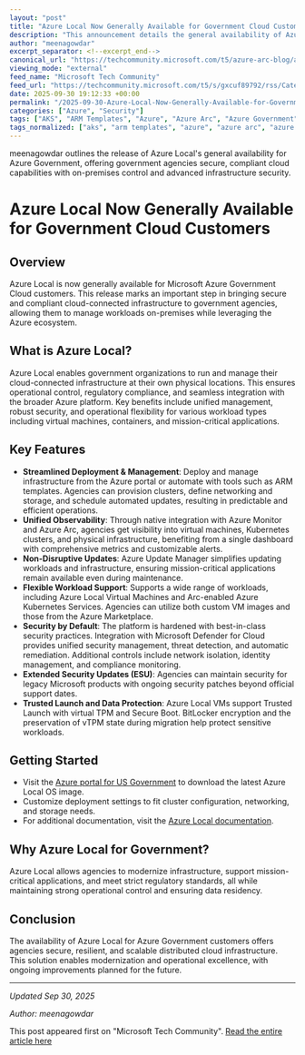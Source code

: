 ```yaml
---
layout: "post"
title: "Azure Local Now Generally Available for Government Cloud Customers"
description: "This announcement details the general availability of Azure Local for Microsoft Azure Government Cloud users. The blog highlights Azure Local's ability to bring the Azure cloud experience to on-premises environments, focusing on secure infrastructure management, compliance, and unified operations for government agencies. Key features include streamlined deployment and management, unified observability with Azure Monitor and Arc, robust built-in security links to Microsoft Defender for Cloud, extended security updates, and support for a wide range of workloads. The article guides agencies in getting started and emphasizes the platform's benefits for modernization and operational control."
author: "meenagowdar"
excerpt_separator: <!--excerpt_end-->
canonical_url: "https://techcommunity.microsoft.com/t5/azure-arc-blog/announcing-general-availability-of-azure-local-on-microsoft/ba-p/4458013"
viewing_mode: "external"
feed_name: "Microsoft Tech Community"
feed_url: "https://techcommunity.microsoft.com/t5/s/gxcuf89792/rss/Category?category.id=Azure"
date: 2025-09-30 19:12:33 +00:00
permalink: "/2025-09-30-Azure-Local-Now-Generally-Available-for-Government-Cloud-Customers.html"
categories: ["Azure", "Security"]
tags: ["AKS", "ARM Templates", "Azure", "Azure Arc", "Azure Government", "Azure Local", "Azure Monitor", "BitLocker", "Cloud Management", "Community", "Compliance", "Data Residency", "Government IT", "Hybrid Cloud", "IaC", "Kubernetes", "Microsoft Defender For Cloud", "Operational Control", "Security", "Security Updates", "Trusted Launch", "Virtual Machines", "Vtpm"]
tags_normalized: ["aks", "arm templates", "azure", "azure arc", "azure government", "azure local", "azure monitor", "bitlocker", "cloud management", "community", "compliance", "data residency", "government it", "hybrid cloud", "iac", "kubernetes", "microsoft defender for cloud", "operational control", "security", "security updates", "trusted launch", "virtual machines", "vtpm"]
---
```


meenagowdar outlines the release of Azure Local's general availability for Azure Government, offering government agencies secure, compliant cloud capabilities with on-premises control and advanced infrastructure security.<!--excerpt_end-->

# Azure Local Now Generally Available for Government Cloud Customers

## Overview

Azure Local is now generally available for Microsoft Azure Government Cloud customers. This release marks an important step in bringing secure and compliant cloud-connected infrastructure to government agencies, allowing them to manage workloads on-premises while leveraging the Azure ecosystem.

## What is Azure Local?

Azure Local enables government organizations to run and manage their cloud-connected infrastructure at their own physical locations. This ensures operational control, regulatory compliance, and seamless integration with the broader Azure platform. Key benefits include unified management, robust security, and operational flexibility for various workload types including virtual machines, containers, and mission-critical applications.

## Key Features

- **Streamlined Deployment & Management**: Deploy and manage infrastructure from the Azure portal or automate with tools such as ARM templates. Agencies can provision clusters, define networking and storage, and schedule automated updates, resulting in predictable and efficient operations.
- **Unified Observability**: Through native integration with Azure Monitor and Azure Arc, agencies get visibility into virtual machines, Kubernetes clusters, and physical infrastructure, benefiting from a single dashboard with comprehensive metrics and customizable alerts.
- **Non-Disruptive Updates**: Azure Update Manager simplifies updating workloads and infrastructure, ensuring mission-critical applications remain available even during maintenance.
- **Flexible Workload Support**: Supports a wide range of workloads, including Azure Local Virtual Machines and Arc-enabled Azure Kubernetes Services. Agencies can utilize both custom VM images and those from the Azure Marketplace.
- **Security by Default**: The platform is hardened with best-in-class security practices. Integration with Microsoft Defender for Cloud provides unified security management, threat detection, and automatic remediation. Additional controls include network isolation, identity management, and compliance monitoring.
- **Extended Security Updates (ESU)**: Agencies can maintain security for legacy Microsoft products with ongoing security patches beyond official support dates.
- **Trusted Launch and Data Protection**: Azure Local VMs support Trusted Launch with virtual TPM and Secure Boot. BitLocker encryption and the preservation of vTPM state during migration help protect sensitive workloads.

## Getting Started

- Visit the [Azure portal for US Government](https://portal.azure.us/) to download the latest Azure Local OS image.
- Customize deployment settings to fit cluster configuration, networking, and storage needs.
- For additional documentation, visit the [Azure Local documentation](https://learn.microsoft.com/en-us/azure/azure-local/).

## Why Azure Local for Government?

Azure Local allows agencies to modernize infrastructure, support mission-critical applications, and meet strict regulatory standards, all while maintaining strong operational control and ensuring data residency.

## Conclusion

The availability of Azure Local for Azure Government customers offers agencies secure, resilient, and scalable distributed cloud infrastructure. This solution enables modernization and operational excellence, with ongoing improvements planned for the future.

---

*Updated Sep 30, 2025*

*Author: meenagowdar*

This post appeared first on "Microsoft Tech Community". [Read the entire article here](https://techcommunity.microsoft.com/t5/azure-arc-blog/announcing-general-availability-of-azure-local-on-microsoft/ba-p/4458013)
